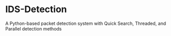 # IDS-Detection
A Python-based packet detection system with Quick Search, Threaded, and Parallel detection methods
